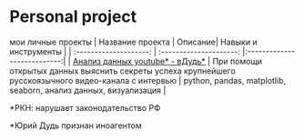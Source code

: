 # Personal project
мои личные проекты
| Название проекта | Описание| Навыки и инструменты |
| :--------------------: | :---------------------: |:---------------------------:|
| [Анализ данных youtube* - вДудь*](https://github.com/Malakhova-Natalya/Pet-project/tree/main/video_project "Заголовок ссылки") | При помощи открытых данных выяснить секреты успеха крупнейшего русскоязычного видео-канала с интервью | python, pandas, matplotlib, seaborn, анализ данных, визуализация |

*РКН: нарушает законодательство РФ

*Юрий Дудь признан иноагентом

